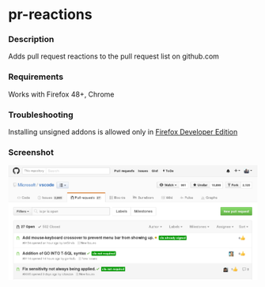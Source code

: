 pr-reactions
=============
### Description
Adds pull request reactions to the pull request list on github.com

### Requirements
Works with Firefox 48+, Chrome

### Troubleshooting
Installing unsigned addons is allowed only in [Firefox Developer Edition](https://www.mozilla.org/en-US/firefox/developer/)

### Screenshot
![ScreenShot](https://raw.githubusercontent.com/jsnjack/pr-reactions/master/screenshots/screenshot.png)